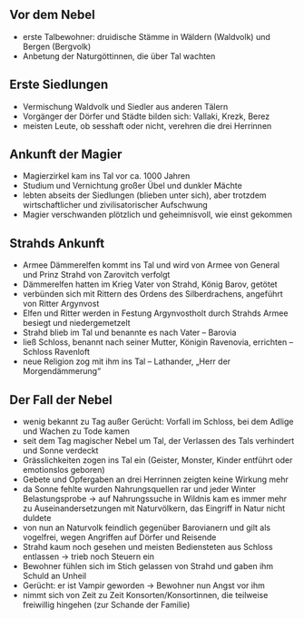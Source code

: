 

## Vor dem Nebel
- erste Talbewohner: druidische Stämme in Wäldern (Waldvolk) und Bergen (Bergvolk)  
- Anbetung der Naturgöttinnen, die über Tal wachten  





## Erste Siedlungen
- Vermischung Waldvolk und Siedler aus anderen Tälern  
- Vorgänger der Dörfer und Städte bilden sich: Vallaki, Krezk, Berez  
- meisten Leute, ob sesshaft oder nicht, verehren die drei Herrinnen  






## Ankunft der Magier




- Magierzirkel kam ins Tal vor ca. 1000 Jahren  
- Studium und Vernichtung großer Übel und dunkler Mächte  
- lebten abseits der Siedlungen (blieben unter sich), aber trotzdem wirtschaftlicher und zivilisatorischer Aufschwung  
- Magier verschwanden plötzlich und geheimnisvoll, wie einst gekommen  

## Strahds Ankunft














- Armee Dämmerelfen kommt ins Tal und wird von Armee von General und Prinz Strahd von Zarovitch verfolgt  
- Dämmerelfen hatten im Krieg Vater von Strahd, König Barov, getötet  
- verbünden sich mit Rittern des Ordens des Silberdrachens, angeführt von Ritter Argynvost  
- Elfen und Ritter werden in Festung Argynvostholt durch Strahds Armee besiegt und niedergemetzelt  
- Strahd blieb im Tal und benannte es nach Vater – Barovia  
- ließ Schloss, benannt nach seiner Mutter, Königin Ravenovia, errichten – Schloss Ravenloft  
- neue Religion zog mit ihm ins Tal – Lathander, „Herr der Morgendämmerung“  




## Der Fall der Nebel
- wenig bekannt zu Tag außer Gerücht: Vorfall im Schloss, bei dem Adlige und Wachen zu Tode kamen  
- seit dem Tag magischer Nebel um Tal, der Verlassen des Tals verhindert und Sonne verdeckt  
- Grässlichkeiten zogen ins Tal ein (Geister, Monster, Kinder entführt oder emotionslos geboren)  
- Gebete und Opfergaben an drei Herrinnen zeigten keine Wirkung mehr  
- da Sonne fehlte wurden Nahrungsquellen rar und jeder Winter Belastungsprobe → auf Nahrungssuche in Wildnis kam es immer mehr zu Auseinandersetzungen mit Naturvölkern, das Eingriff in Natur nicht duldete  
- von nun an Naturvolk feindlich gegenüber Barovianern und gilt als vogelfrei, wegen Angriffen auf Dörfer und Reisende  
- Strahd kaum noch gesehen und meisten Bediensteten aus Schloss entlassen → trieb noch Steuern ein  
- Bewohner fühlen sich im Stich gelassen von Strahd und gaben ihm Schuld an Unheil  
- Gerücht: er ist Vampir geworden → Bewohner nun Angst vor ihm  
- nimmt sich von Zeit zu Zeit Konsorten/Konsortinnen, die teilweise freiwillig hingehen (zur Schande der Familie)  


